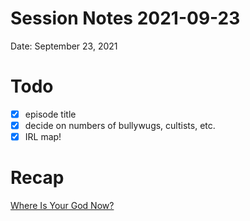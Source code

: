 # Session Notes 2021-09-23

Date: September 23, 2021

# Todo

- [x]  episode title
- [x]  decide on numbers of bullywugs, cultists, etc.
- [x]  IRL map!

# Recap

[Where Is Your God Now?](../Adventure%20Log/Where%20Is%20Your%20God%20Now.md)